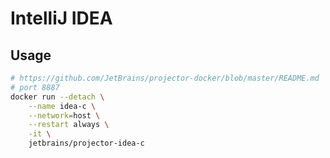 # IntelliJ IDEA

## Usage

```bash
# https://github.com/JetBrains/projector-docker/blob/master/README.md
# port 8887
docker run --detach \
    --name idea-c \
    --network=host \
    --restart always \
    -it \
    jetbrains/projector-idea-c
```

